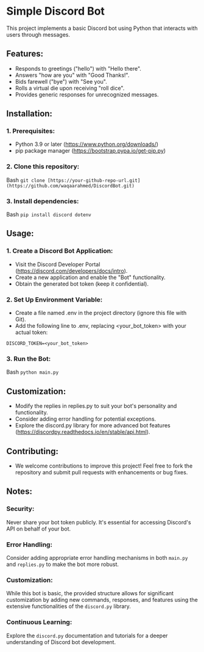 #  Simple Discord Bot

This project implements a basic Discord bot using Python that interacts with users through messages.

## Features:

- Responds to greetings ("hello") with "Hello there".
- Answers "how are you" with "Good Thanks!".
- Bids farewell ("bye") with "See you".
- Rolls a virtual die upon receiving "roll dice".
- Provides generic responses for unrecognized messages.

## Installation:

### 1. Prerequisites:

- Python 3.9 or later (https://www.python.org/downloads/)
- pip package manager (https://bootstrap.pypa.io/get-pip.py)

### 2. Clone this repository:

Bash
`git clone [https://your-github-repo-url.git](https://github.com/waqaarahmed/DiscordBot.git)`

### 3. Install dependencies:

Bash
`pip install discord dotenv`

## Usage:

### 1. Create a Discord Bot Application:

- Visit the Discord Developer Portal (https://discord.com/developers/docs/intro).
- Create a new application and enable the "Bot" functionality.
- Obtain the generated bot token (keep it confidential).

### 2. Set Up Environment Variable:

- Create a file named .env in the project directory (ignore this file with Git).
- Add the following line to .env, replacing <your_bot_token> with your actual token:

`DISCORD_TOKEN=<your_bot_token>`

### 3. Run the Bot:

Bash
`python main.py`

## Customization:

- Modify the replies in replies.py to suit your bot's personality and functionality.
- Consider adding error handling for potential exceptions.
- Explore the discord.py library for more advanced bot features (https://discordpy.readthedocs.io/en/stable/api.html).

## Contributing:

- We welcome contributions to improve this project! Feel free to fork the repository and submit pull requests with enhancements or bug fixes.

## Notes:

### Security: 

Never share your bot token publicly. It's essential for accessing Discord's API on behalf of your bot.

### Error Handling: 

Consider adding appropriate error handling mechanisms in both `main.py` and `replies.py` to make the bot more robust.

### Customization: 

While this bot is basic, the provided structure allows for significant customization by adding new commands, responses, and features using the extensive functionalities of the `discord.py` library.

### Continuous Learning: 

Explore the `discord.py` documentation and tutorials for a deeper understanding of Discord bot development.

